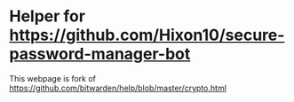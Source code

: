 # Helper for https://github.com/Hixon10/secure-password-manager-bot

This webpage is fork of https://github.com/bitwarden/help/blob/master/crypto.html

